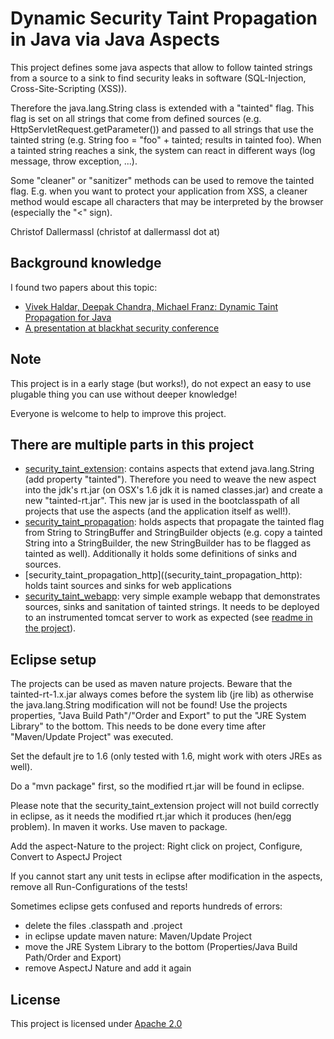 # Dynamic Security Taint Propagation in Java via Java Aspects

This project defines some java aspects that allow to follow tainted strings from a
source to a sink to find security leaks in software (SQL-Injection, Cross-Site-Scripting (XSS)).

Therefore the java.lang.String class is extended with a "tainted" flag. This flag is
set on all strings that come from defined sources (e.g. HttpServletRequest.getParameter())
and passed to all strings that use the tainted string (e.g. String foo = "foo" + tainted;
results in tainted foo). When a tainted string reaches a sink, the system can react in
different ways (log message, throw exception, ...).

Some "cleaner" or "sanitizer" methods can be used to remove the tainted flag. E.g. when
you want to protect your application from XSS, a cleaner method would escape all
characters that may be interpreted by the browser (especially the "<" sign).

Christof Dallermassl (christof at dallermassl dot at)

## Background knowledge

I found two papers about this topic:
* [Vivek Haldar, Deepak Chandra, Michael Franz: Dynamic Taint Propagation for Java](http://www.acsac.org/2005/papers/45.pdf)
* [A presentation at blackhat security conference](http://www.blackhat.com/presentations/bh-dc-08/Chess-West/Presentation/bh-dc-08-chess-west.pdf)

## Note
This project is in a early stage (but works!), do not expect an easy to use plugable thing you
can use without deeper knowledge!

Everyone is welcome to help to improve this project.


## There are multiple parts in this project
* [security_taint_extension](security_taint_extension/Readme.md): contains aspects that extend java.lang.String (add property
  "tainted"). Therefore you need to weave the new aspect into the jdk's rt.jar (on OSX's
  1.6 jdk it is named classes.jar) and create a new "tainted-rt.jar". This new jar is
  used in the bootclasspath of all projects that use the aspects (and the application
  itself as well!).
* [security_taint_propagation](security_taint_propagation): holds aspects that propagate the tainted flag from
  String to StringBuffer and StringBuilder objects (e.g. copy a tainted String into
  a StringBuilder, the new StringBuilder has to be flagged as tainted as well).
  Additionally it holds some definitions of sinks and sources.
* [security_taint_propagation_http]((security_taint_propagation_http): holds taint sources and sinks for web applications
* [security_taint_webapp](security_taint_webapp): very simple example webapp that demonstrates sources, sinks
  and sanitation of tainted strings. It needs to be deployed to an instrumented tomcat
  server to work as expected (see [readme in the project](security_taint_webapp/Readme.md)).

## Eclipse setup
The projects can be used as maven nature projects. Beware that the tainted-rt-1.x.jar
always comes before the system lib (jre lib) as otherwise the java.lang.String modification
will not be found! Use the projects properties, "Java Build Path"/"Order and Export" to put the
"JRE System Library" to the bottom. This needs to be done every time after "Maven/Update Project"
was executed.

Set the default jre to 1.6 (only tested with 1.6, might work with oters JREs as well).

Do a "mvn package" first, so the modified rt.jar will be found in eclipse.

Please note that the security_taint_extension project will not build correctly in eclipse, as
it needs the modified rt.jar which it produces (hen/egg problem). In maven it works.
Use maven to package.

Add the aspect-Nature to the project: Right click on project, Configure, Convert to AspectJ Project

If you cannot start any unit tests in eclipse after modification in the aspects, remove all
Run-Configurations of the tests!

Sometimes eclipse gets confused and reports hundreds of errors:
* delete the files .classpath and .project
* in eclipse update maven nature: Maven/Update Project
* move the JRE System Library to the bottom (Properties/Java Build Path/Order and Export)
* remove AspectJ Nature and add it again

## License
This project is licensed under [Apache 2.0](http://opensource.org/licenses/apache2.0)
